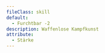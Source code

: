 ```yaml
---
fileClass: skill
default:
  - Furchtbar -2
description: Waffenlose Kampfkunst
attribute:
  - Stärke
---
```

